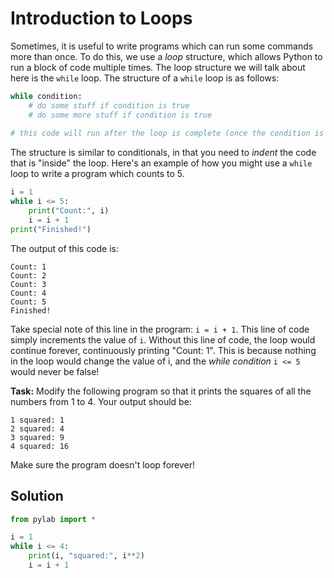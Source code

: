 # Introduction to Loops

Sometimes, it is useful to write programs which can run some commands more than once. To do this, we use a *loop* structure, which allows Python to run a block of code multiple times. The loop structure we will talk about here is the `while` loop. The structure of a `while` loop is as follows:

```python
while condition:
    # do some stuff if condition is true
    # do some more stuff if condition is true
    
# this code will run after the loop is complete (once the condition is false)
```

The structure is similar to conditionals, in that you need to *indent* the code that is "inside" the loop. Here's an example of how you might use a `while` loop to write a program which counts to 5.

```python
i = 1
while i <= 5:
    print("Count:", i)
    i = i + 1
print("Finished!")
```
The output of this code is:
```
Count: 1
Count: 2
Count: 3
Count: 4
Count: 5
Finished!
```

Take special note of this line in the program: `i = i + 1`. This line of code simply increments the value of `i`. Without this line of code, the loop would continue forever, continuously printing "Count: 1". This is because nothing in the loop would change the value of i, and the *while condition* `i <= 5` would never be false!

**Task:** Modify the following program so that it prints the squares of all the numbers from 1 to 4. Your output should be:
```
1 squared: 1
2 squared: 4
3 squared: 9
4 squared: 16
```
Make sure the program doesn't loop forever!

## Solution
```python
from pylab import *

i = 1
while i <= 4:
    print(i, "squared:", i**2)
    i = i + 1
```
